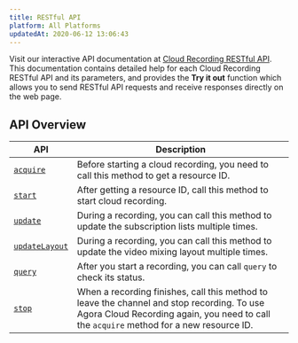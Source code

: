 ```yaml
---
title: RESTful API
platform: All Platforms
updatedAt: 2020-06-12 13:06:43
---
```

Visit our interactive API documentation at [Cloud Recording RESTful API](https://docs.agora.io/en/cloud-recording/restfulapi). This documentation contains detailed help for each Cloud Recording RESTful API and its parameters, and provides the **Try it out** function which allows you to send RESTful API requests and receive responses directly on the web page.

## API Overview

| API                                                          | Description                                                  |
| ------------------------------------------------------------ | ------------------------------------------------------------ |
| [`acquire`](https://docs.agora.io/en/cloud-recording/restfulapi/#/Cloud%20Recording/acquire) | Before starting a cloud recording, you need to call this method to get a resource ID. |
| [`start`](https://docs.agora.io/en/cloud-recording/restfulapi/#/Cloud%20Recording/start) | After getting a resource ID, call this method to start cloud recording. |                    
| [`update`](https://docs.agora.io/en/cloud-recording/restfulapi/#/Cloud%20Recording/update) | During a recording, you can call this method to update the subscription lists multiple times. |
| [`updateLayout`](https://docs.agora.io/en/cloud-recording/restfulapi/#/Cloud%20Recording/updateLayout) | During a recording, you can call this method to update the video mixing layout multiple times. |
| [`query`](https://docs.agora.io/en/cloud-recording/restfulapi/#/Cloud%20Recording/query) | After you start a recording, you can call `query` to check its status. |
| [`stop`](https://docs.agora.io/en/cloud-recording/restfulapi/#/Cloud%20Recording/stop) | When a recording finishes, call this method to leave the channel and stop recording. To use Agora Cloud Recording again, you need to call the `acquire` method for a new resource ID. |

